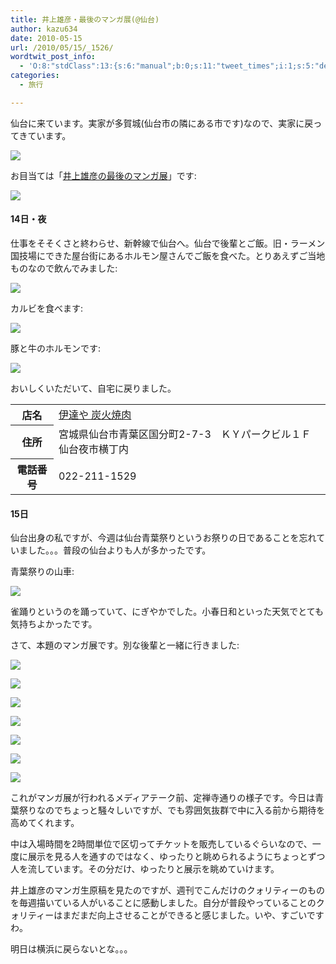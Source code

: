 ```yaml
---
title: 井上雄彦・最後のマンガ展(@仙台)
author: kazu634
date: 2010-05-15
url: /2010/05/15/_1526/
wordtwit_post_info:
  - 'O:8:"stdClass":13:{s:6:"manual";b:0;s:11:"tweet_times";i:1;s:5:"delay";i:0;s:7:"enabled";i:1;s:10:"separation";s:2:"60";s:7:"version";s:3:"3.7";s:14:"tweet_template";b:0;s:6:"status";i:2;s:6:"result";a:0:{}s:13:"tweet_counter";i:2;s:13:"tweet_log_ids";a:1:{i:0;i:5255;}s:9:"hash_tags";a:0:{}s:8:"accounts";a:1:{i:0;s:7:"kazu634";}}'
categories:
  - 旅行

---
```

<div class="section">
<p>
    仙台に来ています。実家が多賀城(仙台市の隣にある市です)なので、実家に戻ってきています。
</p>
  
<p>
<center>
</center>
</p>
  
<p>
<a href="http://flickr.com/photos/42332031@N02/4608737712/" onclick="__gaTracker('send', 'event', 'outbound-article', 'http://flickr.com/photos/42332031@N02/4608737712/', '');" title="仙台駅"><img src="http://farm2.static.flickr.com/1187/4608737712_c82fa81211.jpg" /></a>
</p></p> 
  
<p>
    お目当ては「<a href="http://www.flow-er.co.jp/sendai/" onclick="__gaTracker('send', 'event', 'outbound-article', 'http://www.flow-er.co.jp/sendai/', '井上雄彦の最後のマンガ展');" target="_blank">井上雄彦の最後のマンガ展</a>」です:
</p>
  
<p>
<center>
</center>
</p>
  
<p>
<a href="http://www.flow-er.co.jp/sendai/" onclick="__gaTracker('send', 'event', 'outbound-article', 'http://www.flow-er.co.jp/sendai/', '');" title="井上雄彦・最後のマンガ展"><img src="http://farm2.static.flickr.com/1309/4608897390_5af79b78f9.jpg" /></a>
</p></p> 
  
<h4>
    14日・夜
</h4>
  
<p>
    仕事をそそくさと終わらせ、新幹線で仙台へ。仙台で後輩とご飯。旧・ラーメン国技場にできた屋台街にあるホルモン屋さんでご飯を食べた。とりあえずご当地ものなので飲んでみました:
</p>
  
<p>
<center>
</center>
</p>
  
<p>
<a href="http://flickr.com/photos/42332031@N02/4608130259/" onclick="__gaTracker('send', 'event', 'outbound-article', 'http://flickr.com/photos/42332031@N02/4608130259/', '');" title="伊達政宗ビール"><img src="http://farm4.static.flickr.com/3082/4608130259_be456be9bd.jpg" /></a>
</p></p> 
  
<p>
    カルビを食べます:
</p>
  
<p>
<center>
</center>
</p>
  
<p>
<a href="http://flickr.com/photos/42332031@N02/4608130523/" onclick="__gaTracker('send', 'event', 'outbound-article', 'http://flickr.com/photos/42332031@N02/4608130523/', '');" title="カルビ"><img src="http://farm5.static.flickr.com/4038/4608130523_5f2a823ed1.jpg" /></a>
</p></p> 
  
<p>
    豚と牛のホルモンです:
</p>
  
<p>
<center>
</center>
</p>
  
<p>
<a href="http://flickr.com/photos/42332031@N02/4608738590/" onclick="__gaTracker('send', 'event', 'outbound-article', 'http://flickr.com/photos/42332031@N02/4608738590/', '');" title="豚と牛のホルモン"><img src="http://farm4.static.flickr.com/3331/4608738590_1477d01c59.jpg" /></a>
</p></p> 
  
<p>
    おいしくいただいて、自宅に戻りました。
</p>
  
<table>
<tr>
<th>
        店名
</th>
      
<td>
<a href="http://www.doko.jp/search/shop/sc70862250/?vos=apidoko1" onclick="__gaTracker('send', 'event', 'outbound-article', 'http://www.doko.jp/search/shop/sc70862250/?vos=apidoko1', '伊達や 炭火焼肉');" target="_blank">伊達や 炭火焼肉</a>
</td>
</tr>
    
<tr>
<th>
        住所
</th>
      
<td>
        宮城県仙台市青葉区国分町2-7-3　ＫＹパークビル１Ｆ　仙台夜市横丁内
</td>
</tr>
    
<tr>
<th>
        電話番号
</th>
      
<td>
        022-211-1529
</td>
</tr>
</table>
  
<h4>
    15日
</h4>
  
<p>
    仙台出身の私ですが、今週は仙台青葉祭りというお祭りの日であることを忘れていました。。。普段の仙台よりも人が多かったです。
</p>
  
<p>
    青葉祭りの山車:
</p>
  
<p>
<center>
</center>
</p>
  
<p>
<a href="http://flickr.com/photos/42332031@N02/4608131099/" onclick="__gaTracker('send', 'event', 'outbound-article', 'http://flickr.com/photos/42332031@N02/4608131099/', '');" title="山車"><img src="http://farm4.static.flickr.com/3062/4608131099_6e83f2ec8f.jpg" /></a>
</p></p> 
  
<p>
    雀踊りというのを踊っていて、にぎやかでした。小春日和といった天気でとても気持ちよかったです。
</p>
  
<p>
    さて、本題のマンガ展です。別な後輩と一緒に行きました:
</p>
  
<p>
<center>
</center>
</p>
  
<p>
<a href="http://flickr.com/photos/42332031@N02/4608739084/" onclick="__gaTracker('send', 'event', 'outbound-article', 'http://flickr.com/photos/42332031@N02/4608739084/', '');" title="井上雄彦の最後のマンガ展1"><img src="http://farm4.static.flickr.com/3378/4608739084_9310516973.jpg" /></a>
</p>
  
<p>
<a href="http://flickr.com/photos/42332031@N02/4608131621/" onclick="__gaTracker('send', 'event', 'outbound-article', 'http://flickr.com/photos/42332031@N02/4608131621/', '');" title="井上雄彦の最後のマンガ展2"><img src="http://farm5.static.flickr.com/4045/4608131621_ecd925498f.jpg" /></a>
</p>
  
<p>
<a href="http://flickr.com/photos/42332031@N02/4608739516/" onclick="__gaTracker('send', 'event', 'outbound-article', 'http://flickr.com/photos/42332031@N02/4608739516/', '');" title="井上雄彦の最後のマンガ展3"><img src="http://farm4.static.flickr.com/3592/4608739516_3aaa51b2b9.jpg" /></a>
</p>
  
<p>
<a href="http://flickr.com/photos/42332031@N02/4608739796/" onclick="__gaTracker('send', 'event', 'outbound-article', 'http://flickr.com/photos/42332031@N02/4608739796/', '');" title="井上雄彦の最後のマンガ展4"><img src="http://farm2.static.flickr.com/1260/4608739796_cd875e0abb.jpg" /></a>
</p>
  
<p>
<a href="http://flickr.com/photos/42332031@N02/4608740098/" onclick="__gaTracker('send', 'event', 'outbound-article', 'http://flickr.com/photos/42332031@N02/4608740098/', '');" title="井上雄彦の最後のマンガ展5"><img src="http://farm2.static.flickr.com/1113/4608740098_a29265cc1d.jpg" /></a>
</p>
  
<p>
<a href="http://flickr.com/photos/42332031@N02/4608740336/" onclick="__gaTracker('send', 'event', 'outbound-article', 'http://flickr.com/photos/42332031@N02/4608740336/', '');" title="井上雄彦の最後のマンガ展6"><img src="http://farm2.static.flickr.com/1153/4608740336_53d8174d49.jpg" /></a>
</p>
  
<p>
<a href="http://flickr.com/photos/42332031@N02/4608740634/" onclick="__gaTracker('send', 'event', 'outbound-article', 'http://flickr.com/photos/42332031@N02/4608740634/', '');" title="井上雄彦の最後のマンガ展7"><img src="http://farm4.static.flickr.com/3538/4608740634_cdb10327e5.jpg" /></a>
</p></p> 
  
<p>
    これがマンガ展が行われるメディアテーク前、定禅寺通りの様子です。今日は青葉祭りなのでちょっと騒々しいですが、でも雰囲気抜群で中に入る前から期待を高めてくれます。
</p>
  
<p>
    中は入場時間を2時間単位で区切ってチケットを販売しているぐらいなので、一度に展示を見る人を通すのではなく、ゆったりと眺められるようにちょっとずつ人を流しています。その分だけ、ゆったりと展示を眺めていけます。
</p>
  
<p>
    井上雄彦のマンガ生原稿を見たのですが、週刊でこんだけのクォリティーのものを毎週描いている人がいることに感動しました。自分が普段やっていることのクォリティーはまだまだ向上させることができると感じました。いや、すごいですわ。
</p>
  
<p>
</p>
  
<p>
    明日は横浜に戻らないとな。。。
</p>
</div>